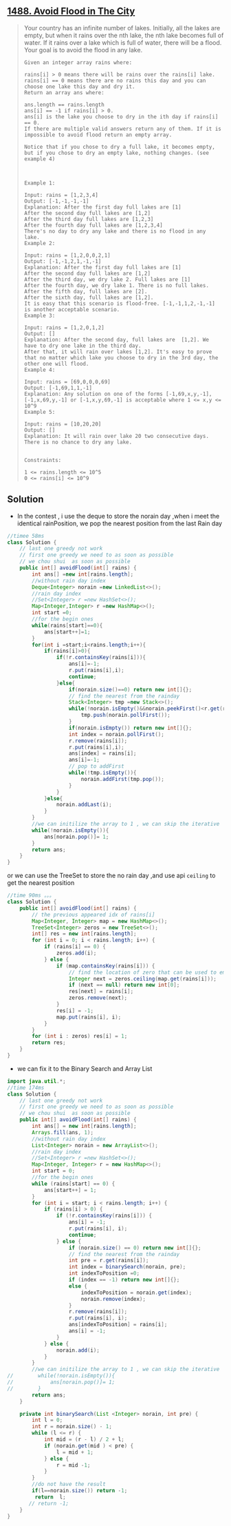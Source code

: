 ## [1488. Avoid Flood in The City](https://leetcode-cn.com/problems/avoid-flood-in-the-city/)

> Your country has an infinite number of lakes. Initially, all the lakes are empty, but when it rains over the nth lake, the nth lake becomes full of water. If it rains over a lake which is full of water, there will be a flood. Your goal is to avoid the flood in any lake.
>
> ```
> Given an integer array rains where:
> 
> rains[i] > 0 means there will be rains over the rains[i] lake.
> rains[i] == 0 means there are no rains this day and you can choose one lake this day and dry it.
> Return an array ans where:
> 
> ans.length == rains.length
> ans[i] == -1 if rains[i] > 0.
> ans[i] is the lake you choose to dry in the ith day if rains[i] == 0.
> If there are multiple valid answers return any of them. If it is impossible to avoid flood return an empty array.
> 
> Notice that if you chose to dry a full lake, it becomes empty, but if you chose to dry an empty lake, nothing changes. (see example 4)
> ```
>
> ```
>  
> 
> Example 1:
> 
> Input: rains = [1,2,3,4]
> Output: [-1,-1,-1,-1]
> Explanation: After the first day full lakes are [1]
> After the second day full lakes are [1,2]
> After the third day full lakes are [1,2,3]
> After the fourth day full lakes are [1,2,3,4]
> There's no day to dry any lake and there is no flood in any lake.
> Example 2:
> 
> Input: rains = [1,2,0,0,2,1]
> Output: [-1,-1,2,1,-1,-1]
> Explanation: After the first day full lakes are [1]
> After the second day full lakes are [1,2]
> After the third day, we dry lake 2. Full lakes are [1]
> After the fourth day, we dry lake 1. There is no full lakes.
> After the fifth day, full lakes are [2].
> After the sixth day, full lakes are [1,2].
> It is easy that this scenario is flood-free. [-1,-1,1,2,-1,-1] is another acceptable scenario.
> Example 3:
> 
> Input: rains = [1,2,0,1,2]
> Output: []
> Explanation: After the second day, full lakes are  [1,2]. We have to dry one lake in the third day.
> After that, it will rain over lakes [1,2]. It's easy to prove that no matter which lake you choose to dry in the 3rd day, the other one will flood.
> Example 4:
> 
> Input: rains = [69,0,0,0,69]
> Output: [-1,69,1,1,-1]
> Explanation: Any solution on one of the forms [-1,69,x,y,-1], [-1,x,69,y,-1] or [-1,x,y,69,-1] is acceptable where 1 <= x,y <= 10^9
> Example 5:
> 
> Input: rains = [10,20,20]
> Output: []
> Explanation: It will rain over lake 20 two consecutive days. There is no chance to dry any lake.
> 
> 
> Constraints:
> 
> 1 <= rains.length <= 10^5
> 0 <= rains[i] <= 10^9
> ```

## Solution 

* In the contest , i use the deque to  store the norain day ,when i meet the  identical rainPosition, we pop the nearest position  from  the last Rain day 

```java
//timee 58ms 
class Solution {
    // last one greedy not work
    // first one greedy we need to as soon as possible 
    // we chou shui  as soon as possible 
    public int[] avoidFlood(int[] rains) {
        int ans[] =new int[rains.length];
        //without rain day index
        Deque<Integer> norain =new LinkedList<>();
        //rain day index
        //Set<Integer> r =new HashSet<>();
        Map<Integer,Integer> r =new HashMap<>();
        int start =0;
        //for the begin ones 
        while(rains[start]==0){
            ans[start++]=1;
        }
        for(int i =start;i<rains.length;i++){
            if(rains[i]>0){
                if(!r.containsKey(rains[i])){
                    ans[i]=-1;
                    r.put(rains[i],i);
                    continue;
                }else{
                    if(norain.size()==0) return new int[]{};
                    // find the nearest from the rainday 
                    Stack<Integer> tmp =new Stack<>();
                    while(!norain.isEmpty()&&norain.peekFirst()<r.get(rains[i])){
                        tmp.push(norain.pollFirst());
                    }
                    if(norain.isEmpty()) return new int[]{};
                    int index = norain.pollFirst();
                    r.remove(rains[i]);
                    r.put(rains[i],i);
                    ans[index] = rains[i];
                    ans[i]=-1;
                    // pop to addFirst
                    while(!tmp.isEmpty()){
                        norain.addFirst(tmp.pop());
                    }
                }
            }else{
                norain.addLast(i);
            }
        }
        //we can initilize the array to 1 , we can skip the iterative 
        while(!norain.isEmpty()){
            ans[norain.pop()]= 1;
        }
        return ans;
    }
}
```

 or we can use the TreeSet to store the no rain day ,and use api ```ceiling``` to get the nearest position 

```java
//time 90ms 。。。
class Solution {
    public int[] avoidFlood(int[] rains) {
        // the previous appeared idx of rains[i]
        Map<Integer, Integer> map = new HashMap<>();
        TreeSet<Integer> zeros = new TreeSet<>();
        int[] res = new int[rains.length];
        for (int i = 0; i < rains.length; i++) {
            if (rains[i] == 0) {
                zeros.add(i);
            } else {
                if (map.containsKey(rains[i])) {
                    // find the location of zero that can be used to empty rains[i]
                    Integer next = zeros.ceiling(map.get(rains[i]));
                    if (next == null) return new int[0];
                    res[next] = rains[i];
                    zeros.remove(next);
                }
                res[i] = -1;
				map.put(rains[i], i);
            }
        }
        for (int i : zeros) res[i] = 1;
        return res;
    }
}
```



* we can fix it to the Binary Search and Array List  

```java
import java.util.*;
//time 174ms
class Solution {
    // last one greedy not work
    // first one greedy we need to as soon as possible 
    // we chou shui  as soon as possible 
    public int[] avoidFlood(int[] rains) {
        int ans[] = new int[rains.length];
        Arrays.fill(ans, 1);
        //without rain day index
        List<Integer> norain = new ArrayList<>();
        //rain day index
        //Set<Integer> r =new HashSet<>();
        Map<Integer, Integer> r = new HashMap<>();
        int start = 0;
        //for the begin ones 
        while (rains[start] == 0) {
            ans[start++] = 1;
        }
        for (int i = start; i < rains.length; i++) {
            if (rains[i] > 0) {
                if (!r.containsKey(rains[i])) {
                    ans[i] = -1;
                    r.put(rains[i], i);
                    continue;
                } else {
                    if (norain.size() == 0) return new int[]{};
                    // find the nearest from the rainday 
                    int pre = r.get(rains[i]);
                    int index = binarySearch(norain, pre);
                    int indexToPosition =0;
                    if (index == -1) return new int[]{};
                    else {
                        indexToPosition = norain.get(index);    
                        norain.remove(index);
                    }
                    r.remove(rains[i]);
                    r.put(rains[i], i);
                    ans[indexToPosition] = rains[i];
                    ans[i] = -1;
                }
            } else {
                norain.add(i);
            }
        }
        //we can initilize the array to 1 , we can skip the iterative 
//        while(!norain.isEmpty()){
//            ans[norain.pop()]= 1;
//        }
        return ans;
    }

    private int binarySearch(List <Integer> norain, int pre) {
        int l = 0;
        int r = norain.size() - 1;
        while (l <= r) {
            int mid = (r - l) / 2 + l;
            if (norain.get(mid ) < pre) {
                l = mid + 1;
            } else {
                r = mid -1;
            }
        }
        //do not have the result
        if(l==norain.size()) return -1;
         return  l;
       // return -1;
    }
}
```

